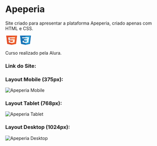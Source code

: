 # Apeperia
Site criado para apresentar a plataforma Apeperia, criado apenas com HTML e CSS.
<br>
<div style="display: inline_block">
  <img align="center" alt="Du-HTML" height="30" width="40" src="https://raw.githubusercontent.com/devicons/devicon/master/icons/html5/html5-original.svg">
  <img align="center" alt="Du-CSS" height="30" width="40" src="https://raw.githubusercontent.com/devicons/devicon/master/icons/css3/css3-original.svg">
</div>
<br>
Curso realizado pela Alura.
<br>

### Link do Site: 

### Layout Mobile (375px):
![Apeperia Mobile](https://user-images.githubusercontent.com/27296909/194380890-e70d4fe9-5bf4-411c-a823-34cd8dcc0e4f.png)

### Layout Tablet (768px):
![Apeperia Tablet](https://user-images.githubusercontent.com/27296909/194381450-bd2c77a5-4f93-469e-a613-07770697b5ce.png)

### Layout Desktop (1024px):
![Apeperia Desktop](https://user-images.githubusercontent.com/27296909/194380956-6d20826f-92a1-46e8-abb6-ca3f312e826d.png)
